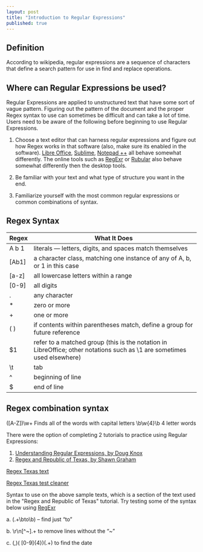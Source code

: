 ```yaml
---
layout: post
title: "Introduction to Regular Expressions"
published: true
---
```


Definition
----------

According to wikipedia, regular expressions are a sequence of characters that define a search pattern for use in find and replace operations.

Where can Regular Expressions be used?
--------------------------------------
Regular Expressions are applied to unstructured text that have some sort of vague pattern. Figuring out the pattern of the document and the proper Regex syntax to use can sometimes be difficult and can take a lot of time. Users need to be aware of the following before beginning to use Regular Expressions.

1. Choose a text editor that can harness regular expressions and figure out how Regex works in that software (also, make sure its enabled in the software). [Libre Office](https://help.libreoffice.org/Common/List_of_Regular_Expressions/ "Regular Expressions Libre Office"), [Sublime](http://docs.sublimetext.info/en/latest/search_and_replace/search_and_replace_overview.html "Regular Expression Sublime"), [Notepad ++](http://docs.notepad-plus-plus.org/index.php/Regular_Expressions/ "Regular Expressions Notepad ++") all behave somewhat differently. The online tools such as [RegExr](http://regexr.com/ "RegExr") or [Rubular](http://rubular.com/ "Rubular") also behave somewhat differently then the desktop tools.

2. Be familiar with your text and what type of structure you want in the end. 

3. Familiarize yourself with the most common regular expressions or common combinations of syntax.

Regex Syntax
-------------

Regex   |   What It Does   | 
---------   |   ---------   | 
A b 1   |   literals — letters, digits, and spaces match themselves   | 
[Ab1]   |   a character class, matching one instance of any of A, b, or 1 in this case   | 
[a-z] | all lowercase letters within a range 
[0-9] | all digits |
. | any character |
* | zero or more |
+ | one or more |
( ) | if contents within parentheses match, define a group for future reference |
$1 | refer to a matched group (this is the notation in LibreOffice; other notations such as \1 are sometimes used elsewhere) |
\t | tab |
^ | beginning of line |
$ | end of line |

Regex combination syntax
------------------------

([A-Z])\w+    Finds all of the words with capital letters
\b\w{4}\b     4 letter words


There were the option of completing 2 tutorials to practice using Regular Expressions:

1. [Understanding Regular Expressions, by Doug Knox](http://programminghistorian.org/lessons/understanding-regular-expressions "Understanding Regular Expressions")
2. [Regex and Republic of Texas, by Shawn Graham](http://workbook.craftingdigitalhistory.ca/supporting%20materials/regexex/ "Regex and the Republic of Texas")

[Regex Texas text](/images/Texas.txt "Text sample")

[Regex Texas test cleaner](/images/Texas2.txt "Text sample")


Syntax to use on the above sample texts, which is a section of the text used in the "Regex and Republic of Texas" tutorial. Try testing some of the syntax below using [RegExr](http://regexr.com/ "RegExr")

a.	(.+\bto\b) – find just “to”

b.	\r\n[^~].+ to remove lines without the “~”

c.	(,)( [0-9]{4})(.+) to find the date

